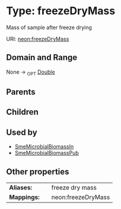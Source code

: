 
# Type: freezeDryMass


Mass of sample after freeze drying

URI: [neon:freezeDryMass](https://data.neonscience.org/freezeDryMass)


## Domain and Range

None ->  <sub>OPT</sub> [Double](types/Double.md)

## Parents


## Children


## Used by

 * [SmeMicrobialBiomassIn](SmeMicrobialBiomassIn.md)
 * [SmeMicrobialBiomassPub](SmeMicrobialBiomassPub.md)

## Other properties

|  |  |  |
| --- | --- | --- |
| **Aliases:** | | freeze dry mass |
| **Mappings:** | | neon:freezeDryMass |


